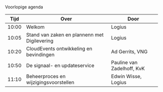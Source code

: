 Voorlopige agenda

|  Tijd  | Over                                         | Door                       |
|--------|----------------------------------------------|----------------------------|
|  10:00 | Welkom                                       | Logius                     |
|  10:05 | Stand van zaken en plannenn met Digilevering | Logius                     |
|  10:20 | CloudEvents ontwikkeling en bevindingen      | Ad Gerrits, VNG            |
|  10:50 | De signaal- en updateservice                 | Pauline van Zadelhoff, KvK |
|  11:10 | Beheerproces en wijzigingsvoorstellen        | Edwin Wisse, Logius        |
